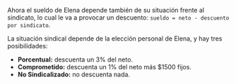 Ahora el sueldo de Elena depende también de su situación frente al sindicato, lo cual le va a provocar un descuento: `sueldo = neto - descuento por sindicato`.

La situación sindical depende de la elección personal de Elena, y hay tres posibilidades:
* **Porcentual:** descuenta un 3% del neto.
* **Comprometido:** descuenta un 1% del neto más $1500 fijos.
* **No Sindicalizado:** no descuenta nada.